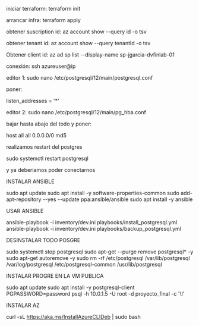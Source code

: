 iniciar terraform:
terraform init

arrancar infra:
terraform apply

obtener suscription id:
az account show --query id -o tsv 

obtener tenant id:
az account show --query tenantId -o tsv 

Obtener client id:
az ad sp list --display-name sp-jgarcia-dvfinlab-01 

conexión:
ssh azureuser@ip

editor 1:
sudo nano /etc/postgresql/12/main/postgresql.conf

poner:

listen_addresses = '*'

editor 2:
sudo nano /etc/postgresql/12/main/pg_hba.conf

bajar hasta abajo del todo y poner:

host    all    all    0.0.0.0/0    md5

realizamos restart del postgres

sudo systemctl restart postgresql

y ya deberiamos poder conectarnos

INSTALAR ANSIBLE

sudo apt update
sudo apt install -y software-properties-common
sudo add-apt-repository --yes --update ppa:ansible/ansible
sudo apt install -y ansible

USAR ANSIBLE

ansible-playbook -i inventory/dev.ini playbooks/install_postgresql.yml
ansible-playbook -i inventory/dev.ini playbooks/backup_postgresql.yml

DESINSTALAR TODO POSGRE

sudo systemctl stop postgresql
sudo apt-get --purge remove postgresql\* -y
sudo apt-get autoremove -y
sudo rm -rf /etc/postgresql /var/lib/postgresql /var/log/postgresql /etc/postgresql-common /usr/lib/postgresql

INSTALAR PROGRE EN LA VM PUBLICA

sudo apt update
sudo apt install -y postgresql-client
PGPASSWORD=password psql -h 10.0.1.5 -U root -d proyecto_final -c '\l'

INSTALAR AZ

curl -sL https://aka.ms/InstallAzureCLIDeb | sudo bash












